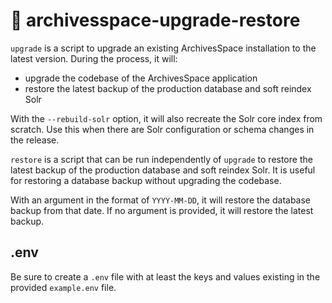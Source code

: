 # 🦫 archivesspace-upgrade-restore

`upgrade` is a script to upgrade an existing ArchivesSpace installation to the latest version. During the process, it will:

- upgrade the codebase of the ArchivesSpace application
- restore the latest backup of the production database and soft reindex Solr

With the `--rebuild-solr` option, it will also recreate the Solr core index from scratch. Use this when there are Solr configuration or schema changes in the release.

`restore` is a script that can be run independently of `upgrade` to restore the latest backup of the production database and soft reindex Solr. It is useful for restoring a database backup without upgrading the codebase.

With an argument in the format of `YYYY-MM-DD`, it will restore the database backup from that date. If no argument is provided, it will restore the latest backup.

## .env

Be sure to create a `.env` file with at least the keys and values existing in the provided `example.env` file.
